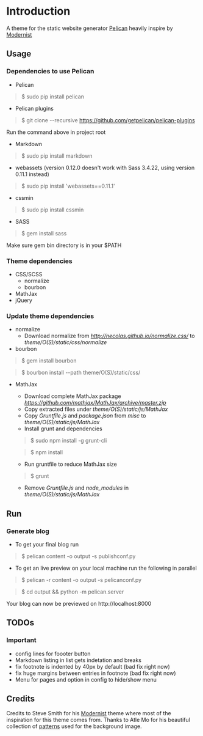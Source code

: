 # Introduction
A theme for the static website generator [Pelican](http://getpelican.com/) heavily inspire by [Modernist](http://orderedlist.com/modernist/)

## Usage
### Dependencies to use Pelican
* Pelican

>$ sudo pip install pelican

* Pelican plugins

>$ git clone --recursive https://github.com/getpelican/pelican-plugins

Run the command above in project root
* Markdown

>$ sudo pip install markdown

* webassets (version 0.12.0 doesn't work with Sass 3.4.22, using version 0.11.1 instead)

>$ sudo pip install 'webassets==0.11.1'

* cssmin

>$ sudo pip install cssmin

* SASS

>$ gem install sass

Make sure gem bin directory is in your $PATH

### Theme dependencies
* CSS/SCSS
    * normalize
    * bourbon
* MathJax
* jQuery

### Update theme dependencies
* normalize
    * Download normalize from *http://necolas.github.io/normalize.css/* to *theme/O\(S\)/static/css/normalize*
* bourbon

>$ gem install bourbon

>$ bourbon install --path theme/O\(S\)/static/css/

* MathJax
    * Download complete MathJax package *https://github.com/mathjax/MathJax/archive/master.zip*
    * Copy extracted files under *theme/O\(S\)/static/js/MathJax*
    * Copy *Gruntfile.js* and *package.json* from *misc* to *theme/O\(S\)/static/js/MathJax*
    * Install grunt and dependencies

    >$ sudo npm install -g grunt-cli

    >$ npm install

    * Run gruntfile to reduce MathJax size

    >$ grunt

    * Remove *Gruntfile.js* and *node_modules* in *theme/O\(S\)/static/js/MathJax* 

## Run
### Generate blog
* To get your final blog run

>$ pelican content -o output -s publishconf.py

* To get an live preview on your local machine run the following in parallel

>$ pelican -r content -o output -s pelicanconf.py

>$ cd output && python -m pelican.server

Your blog can now be previewed on http://localhost:8000

## TODOs
### Important
* config lines for foooter button
* Markdown listing in list gets indetation and breaks
* fix footnote is indented by 40px by default (bad fix right now)
* fix huge margins between entries in footnote (bad fix right now)
* Menu for pages and option in config to hide/show menu

## Credits
Credits to Steve Smith for his [Modernist](http://orderedlist.com/modernist/) theme where most of the inspiration for this theme comes from.
Thanks to Atle Mo for his beautiful collection of [patterns](http://subtlepatterns.com) used for the background image.
